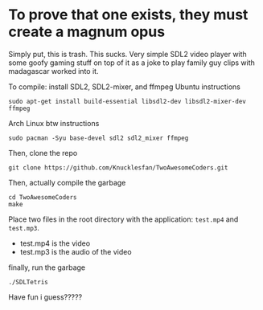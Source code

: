 # To prove that one exists, they must create a magnum opus

Simply put, this is trash. This sucks.
Very simple SDL2 video player with some goofy gaming stuff on top of it as a joke to play family guy clips with madagascar worked into it.

To compile:
install SDL2, SDL2-mixer, and ffmpeg
Ubuntu instructions
```sudo apt-get update
sudo apt-get install build-essential libsdl2-dev libsdl2-mixer-dev ffmpeg 
```
Arch Linux btw instructions
```
sudo pacman -Syu base-devel sdl2 sdl2_mixer ffmpeg
```

Then, clone the repo
```
git clone https://github.com/Knucklesfan/TwoAwesomeCoders.git
```
Then, actually compile the garbage
```
cd TwoAwesomeCoders
make
```
Place two files in the root directory with the application: `test.mp4` and `test.mp3`.
- test.mp4 is the video
- test.mp3 is the audio of the video

finally, run the garbage

```
./SDLTetris
```

Have fun i guess?????
